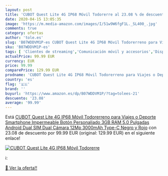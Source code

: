 ```yaml
---
layout: post
title: 'CUBOT Quest Lite 4G IP68 Móvil Todorerre al 23.08 % de descuento'
date: 2020-04-15 13:05:35
image: 'https://m.media-amazon.com/images/I/51w9W6fgF1L._SL400_.jpg'
comments: true
category: ofertas
author: 'tole.es'
slug: 'B07WDDVM1P-es CUBOT Quest Lite 4G IP68 Móvil Todorerreno para Viajes o...'
sku: 'B07WDDVM1P-es'
tags: [ 'Clientes de streaming','Comunicación móvil y accesorios','Dispositivos para el streaming','Electrónica','Equipos de audio y Hi-Fi','Informática','Móviles','Móviles y smartphones libres','Tablets','android', ]
actualPrice: 99.99 EUR
currency: EUR
price: 99.99
comparePrice: 129.99 EUR
prodname: 'CUBOT Quest Lite 4G IP68 Móvil Todorerreno para Viajes o Deporte Smartphone Impermeable Botón Personaliado 3GB RAM 5.0 Pulgadas Android Dual SIM Dual Cámara 12Mp 3000mAh Type-C Negro y Rojo'
country: 'es'
flag: '🇪🇸'
brand: ''
buyurl: 'https://www.amazon.es/dp/B07WDDVM1P/?tag=tolees-21'
descuento: '23.08'
average: '99.99'
---
```


Está [CUBOT Quest Lite 4G IP68 Móvil Todorerreno para Viajes o Deporte Smartphone Impermeable Botón Personaliado 3GB RAM 5.0 Pulgadas Android Dual SIM Dual Cámara 12Mp 3000mAh Type-C Negro y Rojo](https://www.amazon.es/dp/B07WDDVM1P/?tag=tolees-21) con 23.08 de descuento por 99.99 EUR (original: 129.99 EUR) en el siguiente enlace!

[![CUBOT Quest Lite 4G IP68 Móvil Todorerre](https://m.media-amazon.com/images/I/51w9W6fgF1L._SL400_.jpg)](https://www.amazon.es/dp/B07WDDVM1P/?tag=tolees-21)

ℹ️:


[🛒 Ver la oferta!!](https://www.amazon.es/dp/B07WDDVM1P/?tag=tolees-21)
